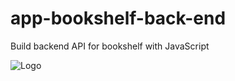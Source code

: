 # app-bookshelf-back-end
Build backend API for bookshelf with JavaScript



![Logo](https://drive.google.com/uc?export=view&id=1I55vc8Vq1KszLr0UR-5-nCnTw3l8M0af)
